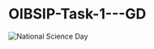 # OIBSIP-Task-1---GD
![National Science Day](https://github.com/krishnaaa/OIBSIP-Task-1---GD/assets/158037342/0ba83c57-c4f0-40de-90ce-8321b561a683)
